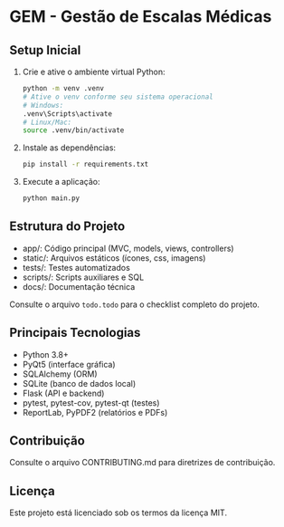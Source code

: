 # GEM - Gestão de Escalas Médicas

## Setup Inicial

1. Crie e ative o ambiente virtual Python:

   ```bash
   python -m venv .venv
   # Ative o venv conforme seu sistema operacional
   # Windows:
   .venv\Scripts\activate
   # Linux/Mac:
   source .venv/bin/activate
   ```

2. Instale as dependências:

   ```bash
   pip install -r requirements.txt
   ```

3. Execute a aplicação:
   ```bash
   python main.py
   ```

## Estrutura do Projeto

- app/: Código principal (MVC, models, views, controllers)
- static/: Arquivos estáticos (ícones, css, imagens)
- tests/: Testes automatizados
- scripts/: Scripts auxiliares e SQL
- docs/: Documentação técnica

Consulte o arquivo `todo.todo` para o checklist completo do projeto.

## Principais Tecnologias

- Python 3.8+
- PyQt5 (interface gráfica)
- SQLAlchemy (ORM)
- SQLite (banco de dados local)
- Flask (API e backend)
- pytest, pytest-cov, pytest-qt (testes)
- ReportLab, PyPDF2 (relatórios e PDFs)

## Contribuição

Consulte o arquivo CONTRIBUTING.md para diretrizes de contribuição.

## Licença

Este projeto está licenciado sob os termos da licença MIT.
